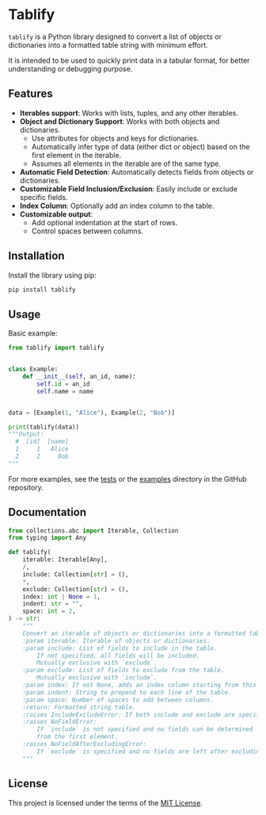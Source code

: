 # Tablify

`tablify` is a Python library designed to convert a list of objects or dictionaries
into a formatted table string with minimum effort.

It is intended to be used to quickly print data in a tabular format,
for better understanding or debugging purpose.

## Features

- **Iterables support**: Works with lists, tuples, and any other iterables.
- **Object and Dictionary Support**: Works with both objects and dictionaries.
  - Use attributes for objects and keys for dictionaries.
  - Automatically infer type of data (either dict or object) based on the first element in the iterable.
  - Assumes all elements in the iterable are of the same type.
- **Automatic Field Detection**: Automatically detects fields from objects or dictionaries.
- **Customizable Field Inclusion/Exclusion**: Easily include or exclude specific fields.
- **Index Column**: Optionally add an index column to the table.
- **Customizable output**:
  - Add optional indentation at the start of rows.
  - Control spaces between columns.

## Installation

Install the library using pip:

```bash
pip install tablify
```

## Usage

Basic example:

```python
from tablify import tablify


class Example:
    def __init__(self, an_id, name):
        self.id = an_id
        self.name = name


data = [Example(1, "Alice"), Example(2, "Bob")]

print(tablify(data))
"""Output:
  #  [id]  [name]
  1     1   Alice
  2     2     Bob
"""
```

For more examples, see the [tests](tests/test_tablify.py) or the [examples](examples/) directory
in the GitHub repository.


## Documentation

```python
from collections.abc import Iterable, Collection
from typing import Any

def tablify(
    iterable: Iterable[Any],
    /,
    include: Collection[str] = (),
    *,
    exclude: Collection[str] = (),
    index: int | None = 1,
    indent: str = "",
    space: int = 2,
) -> str:
    """
    Convert an iterable of objects or dictionaries into a formatted table string.
    :param iterable: Iterable of objects or dictionaries.
    :param include: List of fields to include in the table.
        If not specified, all fields will be included.
        Mutually exclusive with `exclude`.
    :param exclude: List of fields to exclude from the table.
        Mutually exclusive with `include`.
    :param index: If not None, adds an index column starting from this value.
    :param indent: String to prepend to each line of the table.
    :param space: Number of spaces to add between columns.
    :return: Formatted string table.
    :raises IncludeExcludeError: If both include and exclude are specified.
    :raises NoFieldError:
        If `include` is not specified and no fields can be determined
        from the first element.
    :raises NoFieldAfterExcludingError:
        If `exclude` is specified and no fields are left after excluding.
    """
```

## License

This project is licensed under the terms of the [MIT License](LICENSE).
```
